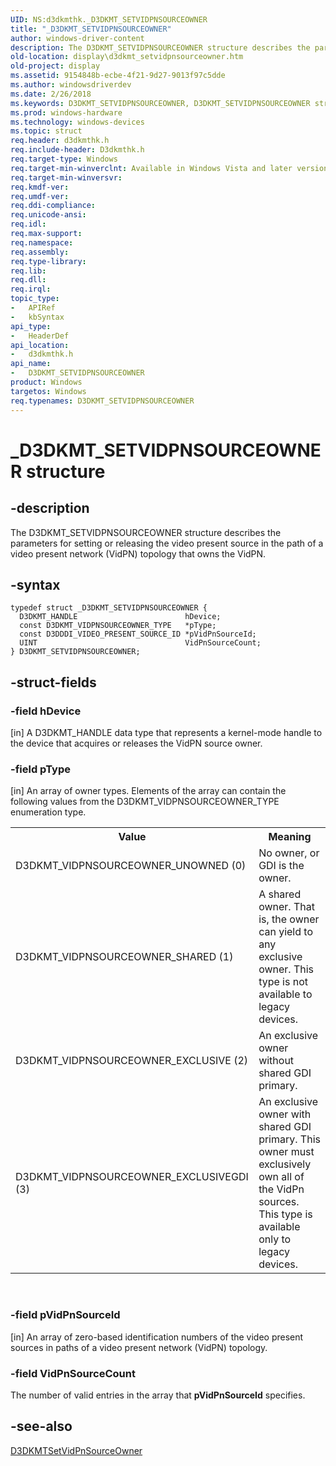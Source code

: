 ```yaml
---
UID: NS:d3dkmthk._D3DKMT_SETVIDPNSOURCEOWNER
title: "_D3DKMT_SETVIDPNSOURCEOWNER"
author: windows-driver-content
description: The D3DKMT_SETVIDPNSOURCEOWNER structure describes the parameters for setting or releasing the video present source in the path of a video present network (VidPN) topology that owns the VidPN.
old-location: display\d3dkmt_setvidpnsourceowner.htm
old-project: display
ms.assetid: 9154848b-ecbe-4f21-9d27-9013f97c5dde
ms.author: windowsdriverdev
ms.date: 2/26/2018
ms.keywords: D3DKMT_SETVIDPNSOURCEOWNER, D3DKMT_SETVIDPNSOURCEOWNER structure [Display Devices], OpenGL_Structs_942045f1-1a3a-4c4a-b533-ec70fcad6d8f.xml, _D3DKMT_SETVIDPNSOURCEOWNER, d3dkmthk/D3DKMT_SETVIDPNSOURCEOWNER, display.d3dkmt_setvidpnsourceowner
ms.prod: windows-hardware
ms.technology: windows-devices
ms.topic: struct
req.header: d3dkmthk.h
req.include-header: D3dkmthk.h
req.target-type: Windows
req.target-min-winverclnt: Available in Windows Vista and later versions of the Windows operating systems.
req.target-min-winversvr: 
req.kmdf-ver: 
req.umdf-ver: 
req.ddi-compliance: 
req.unicode-ansi: 
req.idl: 
req.max-support: 
req.namespace: 
req.assembly: 
req.type-library: 
req.lib: 
req.dll: 
req.irql: 
topic_type:
-	APIRef
-	kbSyntax
api_type:
-	HeaderDef
api_location:
-	d3dkmthk.h
api_name:
-	D3DKMT_SETVIDPNSOURCEOWNER
product: Windows
targetos: Windows
req.typenames: D3DKMT_SETVIDPNSOURCEOWNER
---
```


# _D3DKMT_SETVIDPNSOURCEOWNER structure


## -description


The D3DKMT_SETVIDPNSOURCEOWNER structure describes the parameters for setting or releasing the video present source in the path of a video present network (VidPN) topology that owns the VidPN.


## -syntax


````
typedef struct _D3DKMT_SETVIDPNSOURCEOWNER {
  D3DKMT_HANDLE                        hDevice;
  const D3DKMT_VIDPNSOURCEOWNER_TYPE   *pType;
  const D3DDDI_VIDEO_PRESENT_SOURCE_ID *pVidPnSourceId;
  UINT                                 VidPnSourceCount;
} D3DKMT_SETVIDPNSOURCEOWNER;
````


## -struct-fields




### -field hDevice

[in] A D3DKMT_HANDLE data type that represents a kernel-mode handle to the device that acquires or releases the VidPN source owner.


### -field pType

[in] An array of owner types. Elements of the array can contain the following values from the D3DKMT_VIDPNSOURCEOWNER_TYPE enumeration type.

<table>
<tr>
<th>Value</th>
<th>Meaning</th>
</tr>
<tr>
<td>
D3DKMT_VIDPNSOURCEOWNER_UNOWNED (0)

</td>
<td>
No owner, or GDI is the owner.

</td>
</tr>
<tr>
<td>
D3DKMT_VIDPNSOURCEOWNER_SHARED (1)

</td>
<td>
A shared owner. That is, the owner can yield to any exclusive owner. This type is not available to legacy devices.

</td>
</tr>
<tr>
<td>
D3DKMT_VIDPNSOURCEOWNER_EXCLUSIVE (2)

</td>
<td>
An exclusive owner without shared GDI primary.

</td>
</tr>
<tr>
<td>
D3DKMT_VIDPNSOURCEOWNER_EXCLUSIVEGDI (3)

</td>
<td>
An exclusive owner with shared GDI primary. This owner must exclusively own all of the VidPn sources. This type is available only to legacy devices.

</td>
</tr>
</table>
 


### -field pVidPnSourceId

[in] An array of zero-based identification numbers of the video present sources in paths of a video present network (VidPN) topology.


### -field VidPnSourceCount

The number of valid entries in the array that <b>pVidPnSourceId</b> specifies.


## -see-also

<a href="..\d3dkmthk\nf-d3dkmthk-d3dkmtsetvidpnsourceowner.md">D3DKMTSetVidPnSourceOwner</a>



 

 


